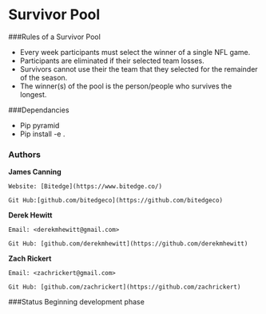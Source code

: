 # Survivor Pool

###Rules of a Survivor Pool

* Every week participants must select the winner of a single NFL game.
* Participants are eliminated if their selected team losses.
* Survivors cannot use their the team that they selected for the remainder of the season.
* The winner(s) of the pool is the person/people who survives the longest.

###Dependancies

* Pip pyramid
* Pip install -e .

### Authors

__James Canning__ 

    Website: [Bitedge](https://www.bitedge.co/)

    Git Hub:[github.com/bitedgeco](https://github.com/bitedgeco)


__Derek Hewitt__

    Email: <derekmhewitt@gmail.com>

    Git Hub: [github.com/derekmhewitt](https://github.com/derekmhewitt)


__Zach Rickert__

    Email: <zachrickert@gmail.com>

    Git Hub: [github.com/zachrickert](https://github.com/zachrickert)


###Status
Beginning development phase


